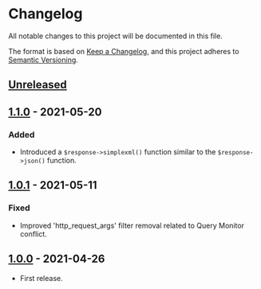# Changelog
All notable changes to this project will be documented in this file.

The format is based on [Keep a Changelog](https://keepachangelog.com/en/1.0.0/),
and this project adheres to [Semantic Versioning](https://semver.org/spec/v2.0.0.html).

## [Unreleased]

## [1.1.0] - 2021-05-20
### Added
- Introduced a `$response->simplexml()` function similar to the `$response->json()` function.

## [1.0.1] - 2021-05-11
### Fixed
- Improved 'http_request_args' filter removal related to Query Monitor conflict.

## [1.0.0] - 2021-04-26
- First release.

[Unreleased]: https://github.com/pronamic/wp-http/compare/1.1.0...HEAD
[1.1.0]: https://github.com/pronamic/wp-http/compare/1.0.1...1.1.0
[1.0.1]: https://github.com/pronamic/wp-http/compare/1.0.0...1.0.1
[1.0.0]: https://github.com/pronamic/wp-http/releases/tag/1.0.0
